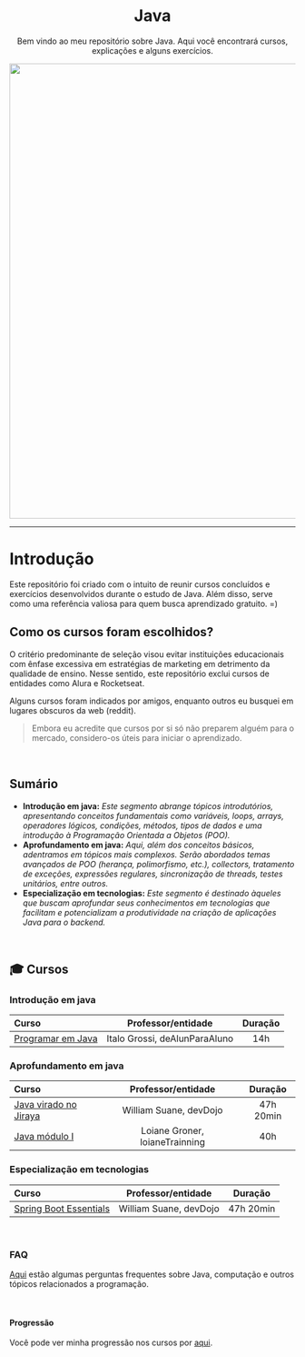 <h1 align="center"> Java </h1> 
<p align="center"> 
  Bem vindo ao meu repositório sobre Java. Aqui você encontrará cursos, explicações e alguns exercícios.
</p>
<img width="800" src="https://github.com/FireguiQueen/Java/assets/98475125/58645afa-b40e-46f3-a1b9-ae12b31dbf5b"/> 


______________

# Introdução
Este repositório foi criado com o intuito de reunir cursos concluídos e exercícios desenvolvidos durante o estudo de Java. Além disso, serve como uma referência valiosa para quem busca aprendizado gratuito. =)

## Como os cursos foram escolhidos?
O critério predominante de seleção visou evitar instituições educacionais com ênfase excessiva em estratégias de marketing em detrimento da qualidade de ensino. Nesse sentido, este repositório exclui cursos de entidades como Alura e Rocketseat. 

Alguns cursos foram indicados por amigos, enquanto outros eu busquei em lugares obscuros da web (reddit).
>  Embora eu acredite que cursos por si só não preparem alguém para o mercado, considero-os úteis para iniciar o aprendizado.

<br>

## Sumário 
+ __Introdução em java:__ _Este segmento abrange tópicos introdutórios, apresentando conceitos fundamentais como variáveis, loops, arrays, operadores lógicos, condições, métodos, tipos de dados e uma introdução à Programação Orientada a Objetos (POO)._
+ __Aprofundamento em java:__ _Aqui, além dos conceitos básicos, adentramos em tópicos mais complexos. Serão abordados temas avançados de POO (herança, polimorfismo, etc.), collectors, tratamento de exceções, expressões regulares, sincronização de threads, testes unitários, entre outros._
+ __Especialização em tecnologias:__ _Este segmento é destinado àqueles que buscam aprofundar seus conhecimentos em tecnologias que facilitam e potencializam a produtividade na criação de aplicações Java para o backend._

<br>

## 🎓 Cursos 

### Introdução em java
Curso | Professor/entidade | Duração
:-- | :--: |:--: | 
[Programar em Java](https://www.youtube.com/playlist?list=PLa75BYTPDNKZLzk3xG-gSXSU_AAq5RP4g) | Italo Grossi, deAlunParaAluno | 14h

### Aprofundamento em java
Curso | Professor/entidade | Duração
:-- | :--: |:--: | 
[Java virado no Jiraya](https://www.youtube.com/playlist?list=PL62G310vn6nFIsOCC0H-C2infYgwm8SWW) | William Suane, devDojo | 47h 20min
[Java módulo I](https://loiane.training/curso/java-basico) | Loiane Groner, loianeTrainning | 40h

### Especialização em tecnologias
Curso | Professor/entidade | Duração
:-- | :--: |:--: | 
[ Spring Boot Essentials](https://www.youtube.com/playlist?list=PL62G310vn6nFBIxp6ZwGnm8xMcGE3VA5H) | William Suane, devDojo | 47h 20min


</br>

### FAQ 
<a href="https://github.com/FireguiQueen/Java/blob/main/others/faq.md">Aqui</a> estão algumas perguntas frequentes sobre Java, computação e outros tópicos relacionados a programação.

</br>

#### Progressão
Você pode ver minha progressão nos cursos por <a href="https://github.com/FireguiQueen/Java/blob/main/others/progress%C3%A3o.md">aqui</a>.

